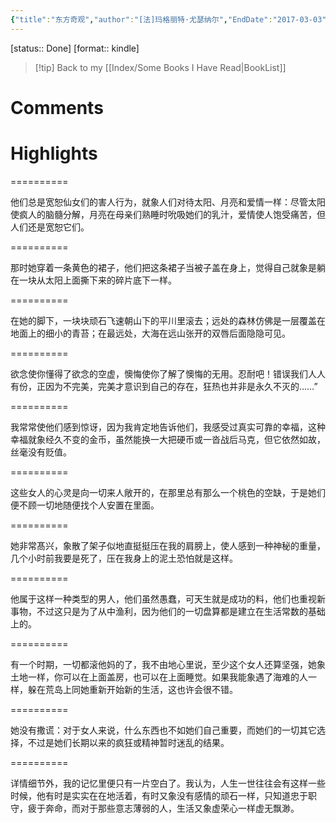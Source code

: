 ```yaml
---
{"title":"东方奇观","author":"[法]玛格丽特·尤瑟纳尔","EndDate":"2017-03-03","publisher":null,"dg-publish":true,"permalink":"/BookNotes/东方奇观/","dgPassFrontmatter":true,"noteIcon":""}
---
```


[status:: Done]
[format:: kindle]

>[!tip] Back to my [[Index/Some Books I Have Read\|BookList]]

# Comments

# Highlights

==========

他们总是宽恕仙女们的害人行为，就象人们对待太阳、月亮和爱情一样：尽管太阳使疯人的脑髓分解，月亮在母亲们熟睡时吮吸她们的乳汁，爱情使人饱受痛苦，但人们还是宽恕它们。

==========

那时她穿着一条黄色的裙子，他们把这条裙子当被子盖在身上，觉得自己就象是躺在一块从太阳上面撕下来的碎片底下一样。

==========

在她的脚下，一块块顽石飞速朝山下的平川里滚去；远处的森林仿佛是一层覆盖在地面上的细小的青苔；在最远处，大海在远山张开的双唇后面隐隐可见。

==========

欲念使你懂得了欲念的空虚，懊悔使你了解了懊悔的无用。忍耐吧！错误我们人人有份，正因为不完美，完美才意识到自己的存在，狂热也并非是永久不灭的……”

==========

我常常使他们感到惊讶，因为我肯定地告诉他们，我感受过真实可靠的幸福，这种幸福就象经久不变的金币，虽然能换一大把硬币或一沓战后马克，但它依然如故，丝毫没有贬值。

==========

这些女人的心灵是向一切来人敞开的，在那里总有那么一个桃色的空缺，于是她们便不顾一切地随便找个人安置在里面。

==========

她非常髙兴，象散了架子似地直挺挺压在我的肩膀上，使人感到一种神秘的重量，几个小时前我要是死了，压在我身上的泥土恐怕就是这样。

==========

他属于这样一种类型的男人，他们虽然愚蠢，可天生就是成功的料，他们也重视新事物，不过这只是为了从中渔利，因为他们的一切盘算都是建立在生活常数的基础上的。

==========

有一个时期，一切都滚他妈的了，我不由地心里说，至少这个女人还算坚强，她象土地一样，你可以在上面盖房，也可以在上面睡觉。如果我能象遇了海难的人一样，躲在荒岛上同她重新开始新的生活，这也许会很不错。

==========

她没有撒谎：对于女人来说，什么东西也不如她们自己重要，而她们的一切其它选择，不过是她们长期以来的疯狂或精神暂时迷乱的结果。

==========


详情细节外，我的记忆里便只有一片空白了。我认为，人生一世往往会有这样一些时候，他有时是实实在在地活着，有时又象没有感情的顽石一样，只知道忠于职守，疲于奔命，而对于那些意志薄弱的人，生活又象虚荣心一样虚无飘渺。